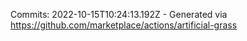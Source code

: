 Commits: 2022-10-15T10:24:13.192Z - Generated via https://github.com/marketplace/actions/artificial-grass
<br>
